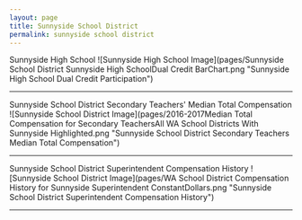 ```yaml
---
layout: page
title: Sunnyside School District
permalink: sunnyside school district
---
```



Sunnyside High School
![Sunnyside High School Image](pages/Sunnyside School District Sunnyside High SchoolDual Credit BarChart.png "Sunnyside High School Dual Credit Participation")

___

Sunnyside School District Secondary Teachers' Median Total Compensation
![Sunnyside School District Image](pages/2016-2017Median Total Compensation for Secondary TeachersAll WA School Districts With Sunnyside Highlighted.png "Sunnyside School District Secondary Teachers Median Total Compensation")

___

Sunnyside School District Superintendent Compensation History
![Sunnyside School District Image](pages/WA School District Compensation History for Sunnyside Superintendent ConstantDollars.png "Sunnyside School District Superintendent Compensation History")

___

